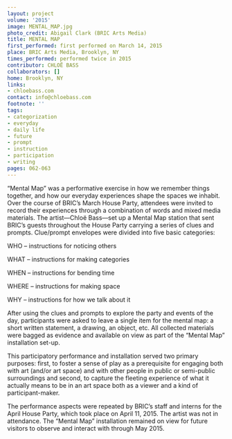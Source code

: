```yaml
---
layout: project
volume: '2015'
image: MENTAL_MAP.jpg
photo_credit: Abigail Clark (BRIC Arts Media)
title: MENTAL MAP
first_performed: first performed on March 14, 2015
place: BRIC Arts Media, Brooklyn, NY
times_performed: performed twice in 2015
contributor: CHLOË BASS
collaborators: []
home: Brooklyn, NY
links:
- chloebass.com
contact: info@chloebass.com
footnote: ''
tags:
- categorization
- everyday
- daily life
- future
- prompt
- instruction
- participation
- writing
pages: 062-063
---
```


“Mental Map” was a performative exercise in how we remember things together, and how our everyday experiences shape the spaces we inhabit. Over the course of BRIC’s March House Party, attendees were invited to record their experiences through a combination of words and mixed media materials. The artist—Chloë Bass—set up a Mental Map station that sent BRIC’s guests throughout the House Party carrying a series of clues and prompts. Clue/prompt envelopes were divided into five basic categories:

WHO – instructions for noticing others

WHAT – instructions for making categories

WHEN – instructions for bending time

WHERE – instructions for making space

WHY – instructions for how we talk about it

After using the clues and prompts to explore the party and events of the day, participants were asked to leave a single item for the mental map: a short written statement, a drawing, an object, etc. All collected materials were bagged as evidence and available on view as part of the “Mental Map” installation set-up.

This participatory performance and installation served two primary purposes: first, to foster a sense of play as a prerequisite for engaging both with art (and/or art space) and with other people in public or semi-public surroundings and second, to capture the fleeting experience of what it actually means to be in an art space both as a viewer and a kind of participant-maker.

The performance aspects were repeated by BRIC’s staff and interns for the April House Party, which took place on April 11, 2015. The artist was not in attendance. The “Mental Map” installation remained on view for future visitors to observe and interact with through May 2015.
